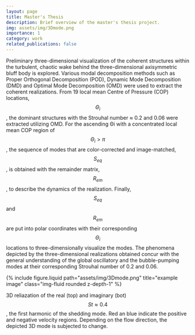 ```yaml
---
layout: page
title: Master's Thesis
description: Brief overview of the master's thesis project.
img: assets/img/3Dmode.png
importance: 1
category: work
related_publications: false
---
```


Preliminary three-dimensional visualization of the coherent structures within the turbulent,
chaotic wake behind the three-dimensional axisymmetric bluff body is explored. Various
modal decomposition methods such as Proper Orthogonal Decomposition (POD), Dynamic
Mode Decomposition (DMD) and Optimal Mode Decomposition (OMD) were used to extract
the coherent realizations. From 19 local mean Centre of Pressure (COP) locations, $$\Theta_i$$, the
dominant structures with the Strouhal number ≈ 0.2 and 0.06 were extracted utilizing OMD.
For the ascending Θi with a concentrated local mean COP region of $$\Theta_i > π$$, the sequence
of modes that are color-corrected and image-matched, $$S_{eq}$$, is obtained with the remainder
matrix, $$R_{em}$$, to describe the dynamics of the realization. Finally, $$S_{eq}$$ and $$R_{em}$$ are put into
polar coordinates with their corresponding $$\Theta_i$$ locations to three-dimensionally visualize the
modes. The phenomena depicted by the three-dimensional realizations obtained concur with
the general understanding of the global oscillatory and the bubble-pumping modes at their
corresponding Strouhal number of 0.2 and 0.06.

{% include figure.liquid path="assets/img/3Dmode.png" title="example image" class="img-fluid rounded z-depth-1" %}

3D reliazation of the real (top) and imaginary (bot) $$St \approx 0.4$$, the first harmonic of the shedding mode. 
Red an blue indicate the positive and negative velocity regions. Depending on the flow direction, the depicted 3D mode is subjected to change.

